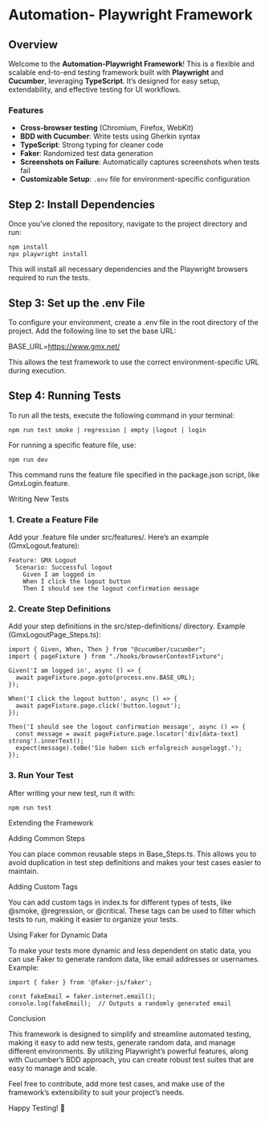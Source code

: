 
# Automation- Playwright Framework

## Overview

Welcome to the **Automation-Playwright Framework**! This is a flexible and scalable end-to-end testing framework built with **Playwright** and **Cucumber**, leveraging **TypeScript**. It’s designed for easy setup, extendability, and effective testing for  UI workflows.

### Features
- **Cross-browser testing** (Chromium, Firefox, WebKit)
- **BDD with Cucumber**: Write tests using Gherkin syntax
- **TypeScript**: Strong typing for cleaner code
- **Faker**: Randomized test data generation
- **Screenshots on Failure**: Automatically captures screenshots when tests fail
- **Customizable Setup**: `.env` file for environment-specific configuration

## Step 2: Install Dependencies

Once you've cloned the repository, navigate to the project directory and run:
```
npm install
npx playwright install
```
This will install all necessary dependencies and the Playwright browsers required to run the tests.

## Step 3: Set up the .env File

To configure your environment, create a .env file in the root directory of the project. Add the following line to set the base URL:

BASE_URL=https://www.gmx.net/

This allows the test framework to use the correct environment-specific URL during execution.

## Step 4: Running Tests

To run all the tests, execute the following command in your terminal:

```
npm run test smoke | regression | empty |logout | login
```
For running a specific feature file, use:
```
npm run dev
```
This command runs the feature file specified in the package.json script, like GmxLogin.feature.

Writing New Tests

### 1. Create a Feature File

Add your .feature file under src/features/. Here’s an example (GmxLogout.feature):
```
Feature: GMX Logout
  Scenario: Successful logout
    Given I am logged in
    When I click the logout button
    Then I should see the logout confirmation message
```
### 2. Create Step Definitions

Add your step definitions in the src/step-definitions/ directory. Example (GmxLogoutPage_Steps.ts):
```
import { Given, When, Then } from "@cucumber/cucumber";
import { pageFixture } from "./hooks/browserContextFixture";

Given('I am logged in', async () => {
  await pageFixture.page.goto(process.env.BASE_URL);
});

When('I click the logout button', async () => {
  await pageFixture.page.click('button.logout');
});

Then('I should see the logout confirmation message', async () => {
  const message = await pageFixture.page.locator('div[data-text] strong').innerText();
  expect(message).toBe('Sie haben sich erfolgreich ausgeloggt.');
});
```
### 3. Run Your Test

After writing your new test, run it with:
```
npm run test
```
Extending the Framework

Adding Common Steps

You can place common reusable steps in Base_Steps.ts. This allows you to avoid duplication in test step definitions and makes your test cases easier to maintain.

Adding Custom Tags

You can add custom tags in index.ts for different types of tests, like @smoke, @regression, or @critical. These tags can be used to filter which tests to run, making it easier to organize your tests.

Using Faker for Dynamic Data

To make your tests more dynamic and less dependent on static data, you can use Faker to generate random data, like email addresses or usernames. Example:
```
import { faker } from '@faker-js/faker';

const fakeEmail = faker.internet.email();
console.log(fakeEmail);  // Outputs a randomly generated email
```
Conclusion

This framework is designed to simplify and streamline automated testing, making it easy to add new tests, generate random data, and manage different environments. By utilizing Playwright’s powerful features, along with Cucumber’s BDD approach, you can create robust test suites that are easy to manage and scale.

Feel free to contribute, add more test cases, and make use of the framework’s extensibility to suit your project’s needs.

Happy Testing! 🚀

